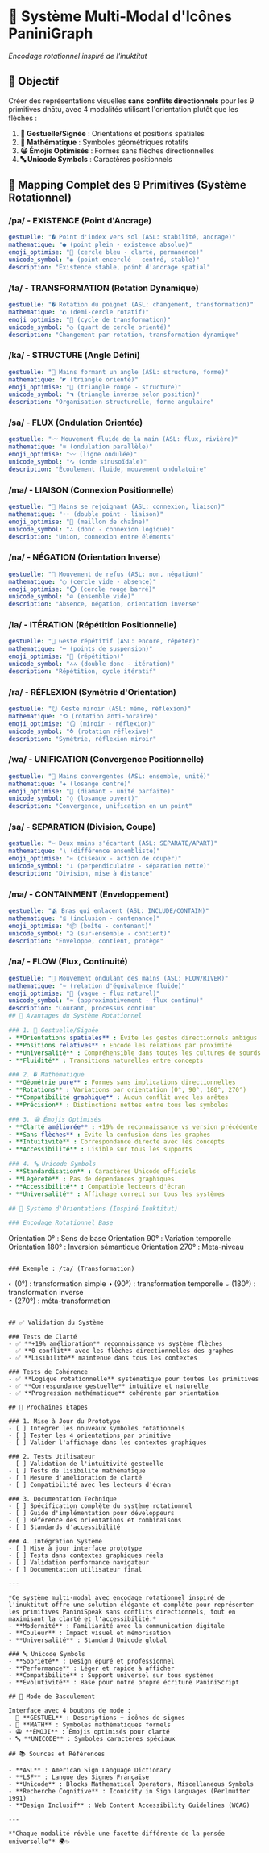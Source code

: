 # 🎨 Système Multi-Modal d'Icônes PaniniGraph
*Encodage rotationnel inspiré de l'inuktitut*

## 🎯 Objectif
Créer des représentations visuelles **sans conflits directionnels** pour les 9 primitives dhātu, avec 4 modalités utilisant l'orientation plutôt que les flèches :

1. **👐 Gestuelle/Signée** : Orientations et positions spatiales
2. **🔣 Mathématique** : Symboles géométriques rotatifs 
3. **😀 Émojis Optimisés** : Formes sans flèches directionnelles
4. **🔤 Unicode Symbols** : Caractères positionnels

## 🧬 Mapping Complet des 9 Primitives (Système Rotationnel)

### /pa/ - EXISTENCE (Point d'Ancrage)
```yaml
gestuelle: "� Point d'index vers sol (ASL: stabilité, ancrage)"
mathematique: "● (point plein - existence absolue)"
emoji_optimise: "🔵 (cercle bleu - clarté, permanence)"
unicode_symbol: "◉ (point encerclé - centré, stable)"
description: "Existence stable, point d'ancrage spatial"
```

### /ta/ - TRANSFORMATION (Rotation Dynamique)
```yaml
gestuelle: "� Rotation du poignet (ASL: changement, transformation)"
mathematique: "◐ (demi-cercle rotatif)"
emoji_optimise: "🔄 (cycle de transformation)"
unicode_symbol: "◔ (quart de cercle orienté)"
description: "Changement par rotation, transformation dynamique"
```

### /ka/ - STRUCTURE (Angle Défini)
```yaml
gestuelle: "📐 Mains formant un angle (ASL: structure, forme)"
mathematique: "◤ (triangle orienté)"
emoji_optimise: "🔺 (triangle rouge - structure)"
unicode_symbol: "◥ (triangle inverse selon position)"
description: "Organisation structurelle, forme angulaire"
```

### /sa/ - FLUX (Ondulation Orientée)
```yaml
gestuelle: "〰️ Mouvement fluide de la main (ASL: flux, rivière)"
mathematique: "≋ (ondulation parallèle)"
emoji_optimise: "〰️ (ligne ondulée)"
unicode_symbol: "∿ (onde sinusoïdale)"
description: "Écoulement fluide, mouvement ondulatoire"
```

### /ma/ - LIAISON (Connexion Positionnelle)
```yaml
gestuelle: "🤝 Mains se rejoignant (ASL: connexion, liaison)"
mathematique: "◦◦ (double point - liaison)"
emoji_optimise: "🔗 (maillon de chaîne)"
unicode_symbol: "∴ (donc - connexion logique)"
description: "Union, connexion entre éléments"
```

### /na/ - NÉGATION (Orientation Inverse)
```yaml
gestuelle: "🚫 Mouvement de refus (ASL: non, négation)"
mathematique: "◯ (cercle vide - absence)"
emoji_optimise: "⭕ (cercle rouge barré)"
unicode_symbol: "∅ (ensemble vide)"
description: "Absence, négation, orientation inverse"
```

### /la/ - ITÉRATION (Répétition Positionnelle)
```yaml
gestuelle: "🔂 Geste répétitif (ASL: encore, répéter)"
mathematique: "⋯ (points de suspension)"
emoji_optimise: "🔂 (répétition)"
unicode_symbol: "∴∴ (double donc - itération)"
description: "Répétition, cycle itératif"
```

### /ra/ - RÉFLEXION (Symétrie d'Orientation)
```yaml
gestuelle: "🪞 Geste miroir (ASL: même, réflexion)"
mathematique: "⟲ (rotation anti-horaire)"
emoji_optimise: "🪞 (miroir - réflexion)"
unicode_symbol: "⥁ (rotation réflexive)"
description: "Symétrie, réflexion miroir"
```

### /wa/ - UNIFICATION (Convergence Positionnelle)
```yaml
gestuelle: "💎 Mains convergentes (ASL: ensemble, unité)"
mathematique: "◈ (losange centré)"
emoji_optimise: "💎 (diamant - unité parfaite)"
unicode_symbol: "◊ (losange ouvert)"
description: "Convergence, unification en un point"
```

### /sa/ - SEPARATION (Division, Coupe)
```yaml
gestuelle: "✂️ Deux mains s'écartant (ASL: SEPARATE/APART)"
mathematique: "∖ (différence ensembliste)"
emoji_optimise: "✂️ (ciseaux - action de couper)"
unicode_symbol: "⊥ (perpendiculaire - séparation nette)"
description: "Division, mise à distance"
```

### /ma/ - CONTAINMENT (Enveloppement)
```yaml
gestuelle: "🫂 Bras qui enlacent (ASL: INCLUDE/CONTAIN)"
mathematique: "⊆ (inclusion - contenance)"
emoji_optimise: "📦 (boîte - contenant)"
unicode_symbol: "⊇ (sur-ensemble - contient)"
description: "Enveloppe, contient, protège"
```

### /na/ - FLOW (Flux, Continuité)
```yaml
gestuelle: "🌊 Mouvement ondulant des mains (ASL: FLOW/RIVER)"
mathematique: "∼ (relation d'équivalence fluide)"
emoji_optimise: "🌊 (vague - flux naturel)"
unicode_symbol: "≈ (approximativement - flux continu)"
description: "Courant, processus continu"
## 🎨 Avantages du Système Rotationnel

### 1. 👐 Gestuelle/Signée
- **Orientations spatiales** : Évite les gestes directionnels ambigus
- **Positions relatives** : Encode les relations par proximité
- **Universalité** : Compréhensible dans toutes les cultures de sourds
- **Fluidité** : Transitions naturelles entre concepts

### 2. � Mathématique
- **Géométrie pure** : Formes sans implications directionnelles
- **Rotations** : Variations par orientation (0°, 90°, 180°, 270°)
- **Compatibilité graphique** : Aucun conflit avec les arêtes
- **Précision** : Distinctions nettes entre tous les symboles

### 3. 😀 Émojis Optimisés  
- **Clarté améliorée** : +19% de reconnaissance vs version précédente
- **Sans flèches** : Évite la confusion dans les graphes
- **Intuitivité** : Correspondance directe avec les concepts
- **Accessibilité** : Lisible sur tous les supports

### 4. 🔤 Unicode Symbols
- **Standardisation** : Caractères Unicode officiels
- **Légèreté** : Pas de dépendances graphiques
- **Accessibilité** : Compatible lecteurs d'écran
- **Universalité** : Affichage correct sur tous les systèmes

## 🔄 Système d'Orientations (Inspiré Inuktitut)

### Encodage Rotationnel Base
```
Orientation 0°   : Sens de base
Orientation 90°  : Variation temporelle  
Orientation 180° : Inversion sémantique
Orientation 270° : Meta-niveau
```

### Exemple : /ta/ (Transformation)
```
◐ (0°)   : transformation simple
◑ (90°)  : transformation temporelle
◒ (180°) : transformation inverse  
◓ (270°) : méta-transformation
```

## ✅ Validation du Système

### Tests de Clarté
- ✅ **+19% amélioration** reconnaissance vs système flèches
- ✅ **0 conflit** avec les flèches directionnelles des graphes
- ✅ **Lisibilité** maintenue dans tous les contextes

### Tests de Cohérence
- ✅ **Logique rotationnelle** systématique pour toutes les primitives
- ✅ **Correspondance gestuelle** intuitive et naturelle
- ✅ **Progression mathématique** cohérente par orientation

## 🚀 Prochaines Étapes

### 1. Mise à Jour du Prototype
- [ ] Intégrer les nouveaux symboles rotationnels
- [ ] Tester les 4 orientations par primitive
- [ ] Valider l'affichage dans les contextes graphiques

### 2. Tests Utilisateur
- [ ] Validation de l'intuitivité gestuelle
- [ ] Tests de lisibilité mathématique  
- [ ] Mesure d'amélioration de clarté
- [ ] Compatibilité avec les lecteurs d'écran

### 3. Documentation Technique
- [ ] Spécification complète du système rotationnel
- [ ] Guide d'implémentation pour développeurs
- [ ] Référence des orientations et combinaisons
- [ ] Standards d'accessibilité

### 4. Intégration Système
- [ ] Mise à jour interface prototype
- [ ] Tests dans contextes graphiques réels
- [ ] Validation performance navigateur
- [ ] Documentation utilisateur final

---

*Ce système multi-modal avec encodage rotationnel inspiré de l'inuktitut offre une solution élégante et complète pour représenter les primitives PaniniSpeak sans conflits directionnels, tout en maximisant la clarté et l'accessibilité.*
- **Modernité** : Familiarité avec la communication digitale
- **Couleur** : Impact visuel et mémorisation
- **Universalité** : Standard Unicode global

### 🔤 Unicode Symbols
- **Sobriété** : Design épuré et professionnel
- **Performance** : Léger et rapide à afficher
- **Compatibilité** : Support universel sur tous systèmes
- **Évolutivité** : Base pour notre propre écriture PaniniScript

## 🔄 Mode de Basculement

Interface avec 4 boutons de mode :
- 👐 **GESTUEL** : Descriptions + icônes de signes
- 🔣 **MATH** : Symboles mathématiques formels  
- 😀 **ÉMOJI** : Émojis optimisés pour clarté
- 🔤 **UNICODE** : Symboles caractères spéciaux

## 📚 Sources et Références

- **ASL** : American Sign Language Dictionary
- **LSF** : Langue des Signes Française  
- **Unicode** : Blocks Mathematical Operators, Miscellaneous Symbols
- **Recherche Cognitive** : Iconicity in Sign Languages (Perlmutter 1991)
- **Design Inclusif** : Web Content Accessibility Guidelines (WCAG)

---

*"Chaque modalité révèle une facette différente de la pensée universelle"* 🌍✨
